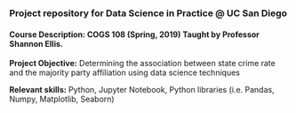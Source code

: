 ### Project repository for Data Science in Practice @ UC San Diego
#### Course Description: COGS 108 (Spring, 2019) Taught by Professor Shannon Ellis. 

**Project Objective:** Determining the association between state crime rate and the majority party affiliation using data science techniques

**Relevant skills:** Python, Jupyter Notebook, Python libraries (i.e. Pandas, Numpy, Matplotlib, Seaborn)
